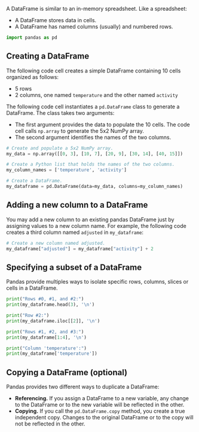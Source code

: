 A DataFrame is similar to an in-memory spreadsheet. Like a spreadsheet:
- A DataFrame stores data in cells.
- A DataFrame has named columns (usually) and numbered rows.
```python
import pandas as pd
```
## Creating a DataFrame

The following code cell creates a simple DataFrame containing 10 cells organized as follows:

- 5 rows
- 2 columns, one named `temperature` and the other named `activity`

The following code cell instantiates a `pd.DataFrame` class to generate a DataFrame. The class takes two arguments:

- The first argument provides the data to populate the 10 cells. The code cell calls `np.array` to generate the 5x2 NumPy array.
- The second argument identifies the names of the two columns.

```python
# Create and populate a 5x2 NumPy array.
my_data = np.array([[0, 3], [10, 7], [20, 9], [30, 14], [40, 15]])

# Create a Python list that holds the names of the two columns.
my_column_names = ['temperature', 'activity']

# Create a DataFrame.
my_dataframe = pd.DataFrame(data=my_data, columns=my_column_names)
```
## Adding a new column to a DataFrame

You may add a new column to an existing pandas DataFrame just by assigning values to a new column name. For example, the following code creates a third column named `adjusted` in `my_dataframe`:
```python
# Create a new column named adjusted.
my_dataframe["adjusted"] = my_dataframe["activity"] + 2
```

## Specifying a subset of a DataFrame

Pandas provide multiples ways to isolate specific rows, columns, slices or cells in a DataFrame.
```python
print("Rows #0, #1, and #2:")
print(my_dataframe.head(3), '\n')

print("Row #2:")
print(my_dataframe.iloc[[2]], '\n')

print("Rows #1, #2, and #3:")
print(my_dataframe[1:4], '\n')

print("Column 'temperature':")
print(my_dataframe['temperature'])
```

## Copying a DataFrame (optional)

Pandas provides two different ways to duplicate a DataFrame:
- **Referencing.** If you assign a DataFrame to a new variable, any change to the DataFrame or to the new variable will be reflected in the other.
- **Copying.** If you call the `pd.DataFrame.copy` method, you create a true independent copy. Changes to the original DataFrame or to the copy will not be reflected in the other.
